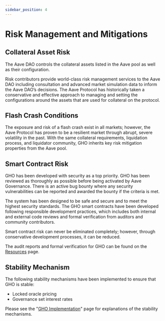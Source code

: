 ```yaml
---
sidebar_position: 4
---
```


# Risk Management and Mitigations

## Collateral Asset Risk

The Aave DAO controls the collateral assets listed in the Aave pool as well as their configuration.

Risk contributors provide world-class risk management services to the Aave DAO including consultation and advanced market simulation data to inform the Aave DAO’s decisions. The Aave Protocol has historically taken a conservative and effective approach to managing and setting the configurations around the assets that are used for collateral on the protocol.

## Flash Crash Conditions

The exposure and risk of a flash crash exist in all markets; however, the Aave Protocol has proven to be a resilient market through abrupt, severe volatility in the past. With the same collateral requirements, liquidation process, and liquidator community, GHO inherits key risk mitigation properties from the Aave pool.

## Smart Contract Risk

GHO has been developed with security as a top priority. GHO has been reviewed as thoroughly as possible before being activated by Aave Governance. There is an active bug bounty where any security vulnerabilities can be reported and awarded the bounty if the criteria is met.

The system has been designed to be safe and secure and to meet the highest security standards. The GHO smart contracts have been developed following responsible development practices, which includes both internal and external code reviews and formal verification from auditors and community contributors.

Smart contract risk can never be eliminated completely; however, through conservative development processes, it can be reduced.

The audit reports and formal verification for GHO can be found on the [Resources](../../resources/resources.md) page.

## Stability Mechanism

The following stability mechanisms have been implemented to ensure that GHO is stable:

- Locked oracle pricing
- Governance set interest rates

Please see the "[GHO Implementation](gho-implementation.md)" page for explanations of the stability mechanisms.
